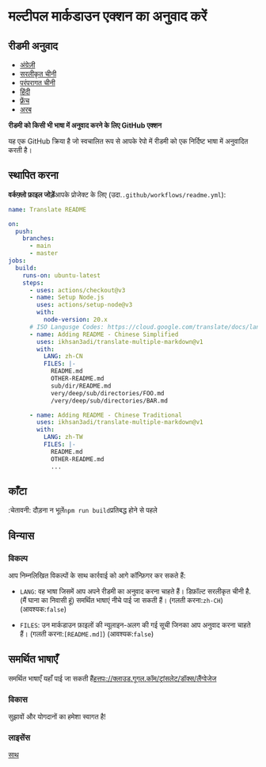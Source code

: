 # मल्टीपल मार्कडाउन एक्शन का अनुवाद करें

## रीडमी अनुवाद

-   [अंग्रेज़ी](README.md)
-   [सरलीकृत चीनी](README.zh-CN.md)
-   [परंपरागत चीनी](README.zh-TW.md)
-   [हिंदी](README.hi.md)
-   [फ़्रेंच](README.fr.md)
-   [अरब](README.ar.md)

**रीडमी को किसी भी भाषा में अनुवाद करने के लिए GitHub एक्शन**

यह एक GitHub क्रिया है जो स्वचालित रूप से आपके रेपो में रीडमी को एक निर्दिष्ट भाषा में अनुवादित करती है।

## स्थापित करना

**वर्कफ़्लो फ़ाइल जोड़ें**आपके प्रोजेक्ट के लिए (उदा.`.github/workflows/readme.yml`):

```yaml
name: Translate README

on:
  push:
    branches:
      - main
      - master
jobs:
  build:
    runs-on: ubuntu-latest
    steps:
      - uses: actions/checkout@v3
      - name: Setup Node.js
        uses: actions/setup-node@v3
        with:
          node-version: 20.x
      # ISO Langusge Codes: https://cloud.google.com/translate/docs/languages
      - name: Adding README - Chinese Simplified
        uses: ikhsan3adi/translate-multiple-markdown@v1
        with:
          LANG: zh-CN
          FILES: |-
            README.md
            OTHER-README.md
            sub/dir/README.md
            very/deep/sub/directories/FOO.md
            /very/deep/sub/directories/BAR.md

      - name: Adding README - Chinese Traditional
        uses: ikhsan3adi/translate-multiple-markdown@v1
        with:
          LANG: zh-TW
          FILES: |-
            README.md
            OTHER-README.md
            ...
```

## काँटा

:चेतावनी: दौड़ना न भूलें`npm run build`प्रतिबद्ध होने से पहले

## विन्यास

### विकल्प

आप निम्नलिखित विकल्पों के साथ कार्रवाई को आगे कॉन्फ़िगर कर सकते हैं:

-   `LANG`: वह भाषा जिसमें आप अपने रीडमी का अनुवाद करना चाहते हैं। डिफ़ॉल्ट सरलीकृत चीनी है. (मैं घाना का निवासी हूं) समर्थित भाषाएं नीचे पाई जा सकती हैं।
    (गलती करना:`zh-CH`) (आवश्यक:`false`)

-   `FILES`: उन मार्कडाउन फ़ाइलों की न्यूलाइन-अलग की गई सूची जिनका आप अनुवाद करना चाहते हैं। (गलती करना:`[README.md]`) (आवश्यक:`false`)

## समर्थित भाषाएँ

समर्थित भाषाएँ यहाँ पाई जा सकती हैं[हत्तपः://क्लाउड.गूगल.कॉम/ट्रांसलेट/डॉक्स/लैंग्वेजेज](https://cloud.google.com/translate/docs/languages)

### विकास

सुझावों और योगदानों का हमेशा स्वागत है!

### लाइसेंस

[साथ](./LICENSE)

